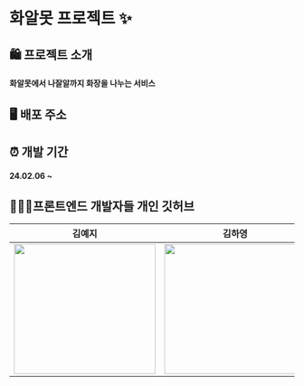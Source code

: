 # 화알못 프로젝트 ✨

## 🛍 프로젝트 소개
#### 화알못에서 나잘알까지 화장을 나누는 서비스

## 🖥️ 배포 주소


## ⏰ 개발 기간
#### 24.02.06 ~

## 👩🏻‍💻프론트엔드 개발자들 개인 깃허브

|  김예지    |     김하영     | 
|   :--------:   |    :--------:    |
|   <a href="https://github.com/skwldwld"><img src="https://github.com/LikeLionHGU/12th-frontend/blob/7c44e74ca7e8bdc59ffa4cbcd93c01a719e58ab6/img/%EA%B9%80%EC%98%88%EC%A7%80.jpg" width="250" height="230"></a>  |  <a href="https://github.com/hayoung04"><img src="https://github.com/LikeLionHGU/12th-frontend/blob/7c44e74ca7e8bdc59ffa4cbcd93c01a719e58ab6/img/%EA%B9%80%ED%95%98%EC%98%81.jpg" width="250" height="230"></a>    | 
